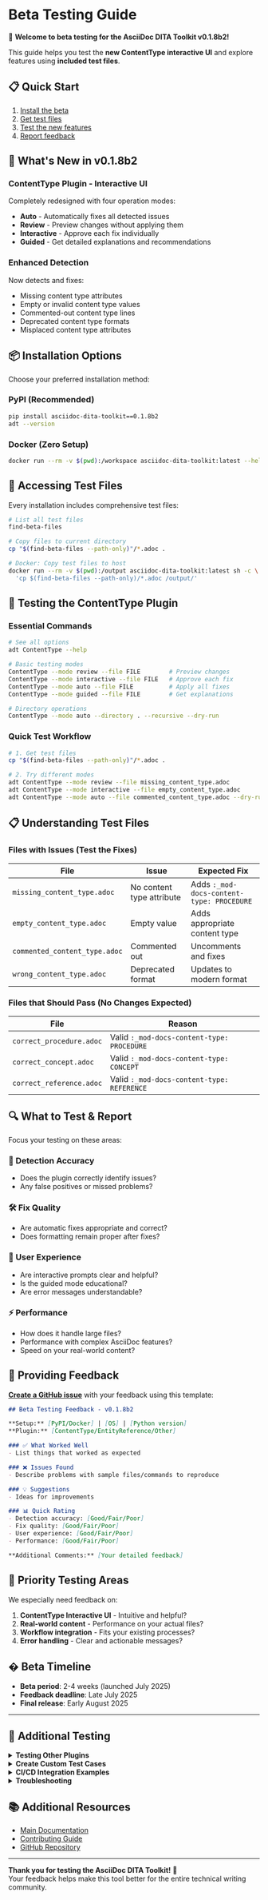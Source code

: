 # Beta Testing Guide

🎉 **Welcome to beta testing for the AsciiDoc DITA Toolkit v0.1.8b2!**

This guide helps you test the **new ContentType interactive UI** and explore features using **included test files**.

## 📋 Quick Start

1. [Install the beta](#-installation-options) 
2. [Get test files](#-accessing-test-files)
3. [Test the new features](#-testing-the-contenttype-plugin)
4. [Report feedback](#-providing-feedback)

## 🚀 What's New in v0.1.8b2

### ContentType Plugin - Interactive UI

Completely redesigned with four operation modes:

- **Auto** - Automatically fixes all detected issues
- **Review** - Preview changes without applying them  
- **Interactive** - Approve each fix individually
- **Guided** - Get detailed explanations and recommendations

### Enhanced Detection

Now detects and fixes:
- Missing content type attributes
- Empty or invalid content type values  
- Commented-out content type lines
- Deprecated content type formats
- Misplaced content type attributes

## 📦 Installation Options

Choose your preferred installation method:

### PyPI (Recommended)

```bash
pip install asciidoc-dita-toolkit==0.1.8b2
adt --version
```

### Docker (Zero Setup)

```bash
docker run --rm -v $(pwd):/workspace asciidoc-dita-toolkit:latest --help
```

## 📁 Accessing Test Files

Every installation includes comprehensive test files:

```bash
# List all test files
find-beta-files

# Copy files to current directory
cp "$(find-beta-files --path-only)"/*.adoc .

# Docker: Copy test files to host
docker run --rm -v $(pwd):/output asciidoc-dita-toolkit:latest sh -c \
  'cp $(find-beta-files --path-only)/*.adoc /output/'
```

## 🧪 Testing the ContentType Plugin

### Essential Commands

```bash
# See all options
adt ContentType --help

# Basic testing modes
ContentType --mode review --file FILE        # Preview changes
ContentType --mode interactive --file FILE   # Approve each fix
ContentType --mode auto --file FILE          # Apply all fixes
ContentType --mode guided --file FILE        # Get explanations

# Directory operations
ContentType --mode auto --directory . --recursive --dry-run
```

### Quick Test Workflow

```bash
# 1. Get test files
cp "$(find-beta-files --path-only)"/*.adoc .

# 2. Try different modes
adt ContentType --mode review --file missing_content_type.adoc
adt ContentType --mode interactive --file empty_content_type.adoc
adt ContentType --mode auto --file commented_content_type.adoc --dry-run
```

## 📋 Understanding Test Files

### Files with Issues (Test the Fixes)

| File | Issue | Expected Fix |
|------|-------|--------------|
| `missing_content_type.adoc` | No content type attribute | Adds `:_mod-docs-content-type: PROCEDURE` |
| `empty_content_type.adoc` | Empty value | Adds appropriate content type |
| `commented_content_type.adoc` | Commented out | Uncomments and fixes |
| `wrong_content_type.adoc` | Deprecated format | Updates to modern format |

### Files that Should Pass (No Changes Expected)

| File | Reason |
|------|--------|
| `correct_procedure.adoc` | Valid `:_mod-docs-content-type: PROCEDURE` |
| `correct_concept.adoc` | Valid `:_mod-docs-content-type: CONCEPT` |
| `correct_reference.adoc` | Valid `:_mod-docs-content-type: REFERENCE` |


## 🔍 What to Test & Report

Focus your testing on these areas:

### 🎯 Detection Accuracy
- Does the plugin correctly identify issues?
- Any false positives or missed problems?

### 🛠️ Fix Quality  
- Are automatic fixes appropriate and correct?
- Does formatting remain proper after fixes?

### 👤 User Experience
- Are interactive prompts clear and helpful?
- Is the guided mode educational?
- Are error messages understandable?

### ⚡ Performance
- How does it handle large files?
- Performance with complex AsciiDoc features?
- Speed on your real-world content?



## 📝 Providing Feedback

**[Create a GitHub issue](https://github.com/rolfedh/asciidoc-dita-toolkit/issues)** with your feedback using this template:

```markdown
## Beta Testing Feedback - v0.1.8b2

**Setup:** [PyPI/Docker] | [OS] | [Python version]
**Plugin:** [ContentType/EntityReference/Other]

### ✅ What Worked Well
- List things that worked as expected

### ❌ Issues Found  
- Describe problems with sample files/commands to reproduce

### 💡 Suggestions
- Ideas for improvements

### 📊 Quick Rating
- Detection accuracy: [Good/Fair/Poor]
- Fix quality: [Good/Fair/Poor]
- User experience: [Good/Fair/Poor]
- Performance: [Good/Fair/Poor]

**Additional Comments:** [Your detailed feedback]
```

## 🎯 Priority Testing Areas

We especially need feedback on:

1. **ContentType Interactive UI** - Intuitive and helpful?
2. **Real-world content** - Performance on your actual files?
3. **Workflow integration** - Fits your existing processes?
4. **Error handling** - Clear and actionable messages?

## � Beta Timeline

- **Beta period**: 2-4 weeks (launched July 2025)
- **Feedback deadline**: Late July 2025  
- **Final release**: Early August 2025

---

## 🧪 Additional Testing

<details>
<summary><strong>Testing Other Plugins</strong></summary>

### EntityReference Plugin
```bash
# Test HTML entity reference conversion
cp "$(find-beta-files --path-only)"/*.adoc .
adt EntityReference --file sample_with_entities.adoc
```

### General Testing
```bash
# Test all plugins on sample data
adt EntityReference --recursive
adt ContentType --mode review --directory .
```
</details>

<details>
<summary><strong>Create Custom Test Cases</strong></summary>

#### Missing Content Type
```asciidoc
= Your Topic Title

Content without content type attribute.
```

#### Empty Content Type  
```asciidoc
:_mod-docs-content-type:
= Your Topic Title

Content with empty content type.
```

#### Commented Content Type
```asciidoc
//:_mod-docs-content-type: PROCEDURE
= Your Topic Title

Content with commented-out content type.
```
</details>

<details>
<summary><strong>CI/CD Integration Examples</strong></summary>

### GitHub Actions
```yaml
- name: Test with beta files
  run: |
    pip install asciidoc-dita-toolkit==0.1.8b2
    cp -r "$(find-beta-files --path-only)"/* ./test/
    adt ContentType --mode auto --directory test/ --dry-run
```

### Docker in CI
```yaml  
- name: Test with Docker
  run: |
    docker run --rm -v $(pwd):/workspace asciidoc-dita-toolkit:latest sh -c \
      'cp -r $(find-beta-files --path-only)/* /workspace/test/ && \
       adt ContentType --mode review --directory /workspace/test/'
```
</details>

<details>
<summary><strong>Troubleshooting</strong></summary>

**Files not found:**
```bash
find-beta-files
pip install --upgrade asciidoc-dita-toolkit==0.1.8b2
```

**Container issues:**
```bash
docker run --rm asciidoc-dita-toolkit:latest find-beta-files
```

**Permission errors:**
```bash
docker run --rm -v $(pwd):/output asciidoc-dita-toolkit:latest sh -c \
  'cp -r $(find-beta-files --path-only)/* /output/ && chmod -R 644 /output/*'
```
</details>

## 📚 Additional Resources

- [Main Documentation](https://github.com/rolfedh/asciidoc-dita-toolkit/blob/main/README.md)
- [Contributing Guide](https://github.com/rolfedh/asciidoc-dita-toolkit/blob/main/docs/CONTRIBUTING.md)  
- [GitHub Repository](https://github.com/rolfedh/asciidoc-dita-toolkit)

---

**Thank you for testing the AsciiDoc DITA Toolkit!** 🎉  
Your feedback helps make this tool better for the entire technical writing community.
